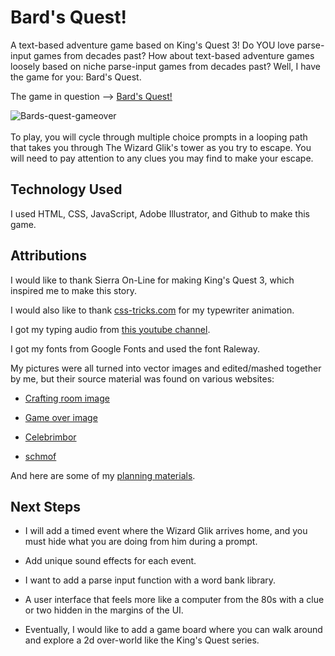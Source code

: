 # Bard's Quest!

A text-based adventure game based on King's Quest 3! Do YOU love parse-input games from decades past? 
How about text-based adventure games loosely based on niche parse-input games from decades past?
Well, I have the game for you: Bard's Quest.

The game in question --> [Bard's Quest!](https://bards-quest.netlify.app/)


![Bards-quest-gameover](https://user-images.githubusercontent.com/127761364/230527225-f9b349f6-9db3-4f5a-8fdf-927801a55211.png)
<br></br>
To play, you will cycle through multiple choice prompts in a looping path that takes you through The Wizard Glik's tower as you try to escape. You will need to pay attention to any clues you may find to make your escape.

## Technology Used
I used HTML, CSS, JavaScript, Adobe Illustrator, and Github to make this game.

## Attributions

I would like to thank Sierra On-Line for making King's Quest 3, which inspired me to make this story.

I would also like to thank [css-tricks.com](https://css-tricks.com/snippets/css/typewriter-effect/) for my typewriter animation.

I got my typing audio from [this youtube channel](https://www.youtube.com/watch?v=zY4FIuYg9kE).

I got my fonts from Google Fonts and used the font Raleway.

My pictures were all turned into vector images and edited/mashed together by me, but their source material was found on various websites:

- [Crafting room image](https://oksana_raido.artstation.com/projects/Y6Rr3)

- [Game over image](https://www.shutterstock.com/image-illustration/medieval-european-plague-doctor-ink-black-1727761582)

- [Celebrimbor](https://www.pinterest.com/pin/448248969136487437/)

- [schmof](https://medievalheritage.eu/en/main-page/)

And here are some of my [planning materials](https://docs.google.com/document/d/1ThFBmxCyaJQzrHqkZ4ivg4am-BzQDFAs2KUK4bp-9rc/edit).

## Next Steps

- I will add a timed event where the Wizard Glik arrives home, and you must hide what you are doing from him during a prompt.

- Add unique sound effects for each event.

- I want to add a parse input function with a word bank library.

- A user interface that feels more like a computer from the 80s with a clue or two hidden in the margins of the UI.

- Eventually, I would like to add a game board where you can walk around and explore a 2d over-world like the King's Quest series.
